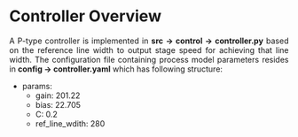 # Controller Overview

<p align="justify">A P-type controller is implemented in <b>src -> control -> controller.py</b> based on the reference line width to output stage speed for achieving that line width. The configuration file containing process model parameters resides in <b>config -> controller.yaml</b> which has following structure:</p>

- params:
    - gain: 201.22
    - bias: 22.705
    - C: 0.2
    - ref_line_wdith: 280
